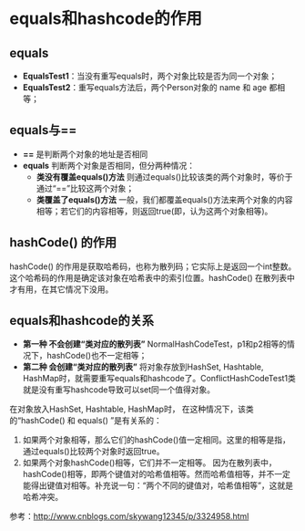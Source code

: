 # equals和hashcode的作用

## equals
- **EqualsTest1**：当没有重写equals时，两个对象比较是否为同一个对象；
- **EqualsTest2**：重写equals方法后，两个Person对象的 name 和 age 都相等；

## equals与==
- **==** 是判断两个对象的地址是否相同
- **equals** 判断两个对象是否相同，但分两种情况：
    - **类没有覆盖equals()方法** 则通过equals()比较该类的两个对象时，等价于通过“==”比较这两个对象；
    - **类覆盖了equals()方法** 一般，我们都覆盖equals()方法来两个对象的内容相等；若它们的内容相等，则返回true(即，认为这两个对象相等)。

## hashCode() 的作用
hashCode() 的作用是获取哈希码，也称为散列码；它实际上是返回一个int整数。这个哈希码的作用是确定该对象在哈希表中的索引位置。hashCode() 在散列表中才有用，在其它情况下没用。


## equals和hashcode的关系
- **第一种 不会创建“类对应的散列表”** NormalHashCodeTest，p1和p2相等的情况下，hashCode()也不一定相等；
- **第二种 会创建“类对应的散列表”** 将对象存放到HashSet, Hashtable, HashMap时，就需要重写equals和hashcode了。ConflictHashCodeTest1类就是没有重写hashcode导致可以set同一个值得对象。




在对象放入HashSet, Hashtable, HashMap时， 在这种情况下，该类的“hashCode() 和 equals() ”是有关系的：
1. 如果两个对象相等，那么它们的hashCode()值一定相同。这里的相等是指，通过equals()比较两个对象时返回true。
2. 如果两个对象hashCode()相等，它们并不一定相等。 因为在散列表中，hashCode()相等，即两个键值对的哈希值相等。然而哈希值相等，并不一定能得出键值对相等。补充说一句：“两个不同的键值对，哈希值相等”，这就是哈希冲突。

参考：http://www.cnblogs.com/skywang12345/p/3324958.html



